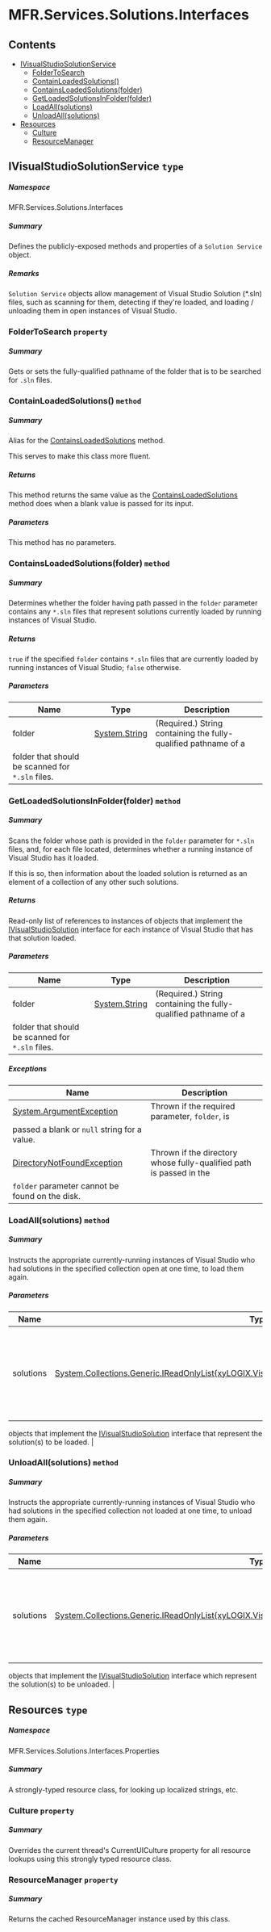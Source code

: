 <a name='assembly'></a>
# MFR.Services.Solutions.Interfaces

## Contents

- [IVisualStudioSolutionService](#T-MFR-Services-Solutions-Interfaces-IVisualStudioSolutionService 'MFR.Services.Solutions.Interfaces.IVisualStudioSolutionService')
  - [FolderToSearch](#P-MFR-Services-Solutions-Interfaces-IVisualStudioSolutionService-FolderToSearch 'MFR.Services.Solutions.Interfaces.IVisualStudioSolutionService.FolderToSearch')
  - [ContainLoadedSolutions()](#M-MFR-Services-Solutions-Interfaces-IVisualStudioSolutionService-ContainLoadedSolutions 'MFR.Services.Solutions.Interfaces.IVisualStudioSolutionService.ContainLoadedSolutions')
  - [ContainsLoadedSolutions(folder)](#M-MFR-Services-Solutions-Interfaces-IVisualStudioSolutionService-ContainsLoadedSolutions-System-String- 'MFR.Services.Solutions.Interfaces.IVisualStudioSolutionService.ContainsLoadedSolutions(System.String)')
  - [GetLoadedSolutionsInFolder(folder)](#M-MFR-Services-Solutions-Interfaces-IVisualStudioSolutionService-GetLoadedSolutionsInFolder-System-String- 'MFR.Services.Solutions.Interfaces.IVisualStudioSolutionService.GetLoadedSolutionsInFolder(System.String)')
  - [LoadAll(solutions)](#M-MFR-Services-Solutions-Interfaces-IVisualStudioSolutionService-LoadAll-System-Collections-Generic-IReadOnlyList{xyLOGIX-VisualStudio-Solutions-Interfaces-IVisualStudioSolution}- 'MFR.Services.Solutions.Interfaces.IVisualStudioSolutionService.LoadAll(System.Collections.Generic.IReadOnlyList{xyLOGIX.VisualStudio.Solutions.Interfaces.IVisualStudioSolution})')
  - [UnloadAll(solutions)](#M-MFR-Services-Solutions-Interfaces-IVisualStudioSolutionService-UnloadAll-System-Collections-Generic-IReadOnlyList{xyLOGIX-VisualStudio-Solutions-Interfaces-IVisualStudioSolution}- 'MFR.Services.Solutions.Interfaces.IVisualStudioSolutionService.UnloadAll(System.Collections.Generic.IReadOnlyList{xyLOGIX.VisualStudio.Solutions.Interfaces.IVisualStudioSolution})')
- [Resources](#T-MFR-Services-Solutions-Interfaces-Properties-Resources 'MFR.Services.Solutions.Interfaces.Properties.Resources')
  - [Culture](#P-MFR-Services-Solutions-Interfaces-Properties-Resources-Culture 'MFR.Services.Solutions.Interfaces.Properties.Resources.Culture')
  - [ResourceManager](#P-MFR-Services-Solutions-Interfaces-Properties-Resources-ResourceManager 'MFR.Services.Solutions.Interfaces.Properties.Resources.ResourceManager')

<a name='T-MFR-Services-Solutions-Interfaces-IVisualStudioSolutionService'></a>
## IVisualStudioSolutionService `type`

##### Namespace

MFR.Services.Solutions.Interfaces

##### Summary

Defines the publicly-exposed methods and properties of a `Solution Service` object.

##### Remarks

`Solution Service` objects allow management of Visual Studio Solution
(*.sln) files, such as scanning for them, detecting if they're loaded,
and loading / unloading them in open instances of Visual Studio.

<a name='P-MFR-Services-Solutions-Interfaces-IVisualStudioSolutionService-FolderToSearch'></a>
### FolderToSearch `property`

##### Summary

Gets or sets the fully-qualified pathname of the folder that is to be searched
for `.sln` files.

<a name='M-MFR-Services-Solutions-Interfaces-IVisualStudioSolutionService-ContainLoadedSolutions'></a>
### ContainLoadedSolutions() `method`

##### Summary

Alias for the
[ContainsLoadedSolutions](#M-MFR-Services-Solutions-Interfaces-IVisualStudioSolutionService-ContainsLoadedSolutions 'MFR.Services.Solutions.Interfaces.IVisualStudioSolutionService.ContainsLoadedSolutions')
method.



This serves to make this class more fluent.

##### Returns

This method returns the same value as the
[ContainsLoadedSolutions](#M-MFR-Services-Solutions-Interfaces-IVisualStudioSolutionService-ContainsLoadedSolutions 'MFR.Services.Solutions.Interfaces.IVisualStudioSolutionService.ContainsLoadedSolutions')
method does when a blank value is passed for its input.

##### Parameters

This method has no parameters.

<a name='M-MFR-Services-Solutions-Interfaces-IVisualStudioSolutionService-ContainsLoadedSolutions-System-String-'></a>
### ContainsLoadedSolutions(folder) `method`

##### Summary

Determines whether the folder having path passed in the
`folder`
parameter contains any `*.sln` files that represent
solutions currently loaded by running instances of Visual Studio.

##### Returns

`true` if the specified `folder`
contains `*.sln` files that are currently loaded by running instances
of Visual Studio; `false` otherwise.

##### Parameters

| Name | Type | Description |
| ---- | ---- | ----------- |
| folder | [System.String](http://msdn.microsoft.com/query/dev14.query?appId=Dev14IDEF1&l=EN-US&k=k:System.String 'System.String') | (Required.) String containing the fully-qualified pathname of a
folder that should be scanned for `*.sln` files. |

<a name='M-MFR-Services-Solutions-Interfaces-IVisualStudioSolutionService-GetLoadedSolutionsInFolder-System-String-'></a>
### GetLoadedSolutionsInFolder(folder) `method`

##### Summary

Scans the folder whose path is provided in the
`folder`
parameter for `*.sln` files, and, for each file
located, determines whether a running instance of Visual Studio has
it loaded.



If this is so, then information about the loaded solution is
returned as an element of a collection of any other such solutions.

##### Returns

Read-only list of references to instances of objects that implement
the
[IVisualStudioSolution](#T-MFR-Solutions-Interfaces-IVisualStudioSolution 'MFR.Solutions.Interfaces.IVisualStudioSolution')
interface for each instance of Visual Studio that has that solution loaded.

##### Parameters

| Name | Type | Description |
| ---- | ---- | ----------- |
| folder | [System.String](http://msdn.microsoft.com/query/dev14.query?appId=Dev14IDEF1&l=EN-US&k=k:System.String 'System.String') | (Required.) String containing the fully-qualified pathname of a
folder that should be scanned for `*.sln` files. |

##### Exceptions

| Name | Description |
| ---- | ----------- |
| [System.ArgumentException](http://msdn.microsoft.com/query/dev14.query?appId=Dev14IDEF1&l=EN-US&k=k:System.ArgumentException 'System.ArgumentException') | Thrown if the required parameter, `folder`, is
passed a blank or `null` string for a value. |
| [DirectoryNotFoundException](#T-DirectoryNotFoundException 'DirectoryNotFoundException') | Thrown if the directory whose fully-qualified path is passed in the
`folder` parameter cannot be found on the disk. |

<a name='M-MFR-Services-Solutions-Interfaces-IVisualStudioSolutionService-LoadAll-System-Collections-Generic-IReadOnlyList{xyLOGIX-VisualStudio-Solutions-Interfaces-IVisualStudioSolution}-'></a>
### LoadAll(solutions) `method`

##### Summary

Instructs the appropriate currently-running instances of Visual
Studio who had solutions in the specified collection open at one
time, to load them again.

##### Parameters

| Name | Type | Description |
| ---- | ---- | ----------- |
| solutions | [System.Collections.Generic.IReadOnlyList{xyLOGIX.VisualStudio.Solutions.Interfaces.IVisualStudioSolution}](http://msdn.microsoft.com/query/dev14.query?appId=Dev14IDEF1&l=EN-US&k=k:System.Collections.Generic.IReadOnlyList 'System.Collections.Generic.IReadOnlyList{xyLOGIX.VisualStudio.Solutions.Interfaces.IVisualStudioSolution}') | (Required.) Reference to a collection of references to instances of
objects that implement the
[IVisualStudioSolution](#T-MFR-Solutions-Interfaces-IVisualStudioSolution 'MFR.Solutions.Interfaces.IVisualStudioSolution')
interface that represent the solution(s) to be loaded. |

<a name='M-MFR-Services-Solutions-Interfaces-IVisualStudioSolutionService-UnloadAll-System-Collections-Generic-IReadOnlyList{xyLOGIX-VisualStudio-Solutions-Interfaces-IVisualStudioSolution}-'></a>
### UnloadAll(solutions) `method`

##### Summary

Instructs the appropriate currently-running instances of Visual
Studio who had solutions in the specified collection not loaded at
one time, to unload them again.

##### Parameters

| Name | Type | Description |
| ---- | ---- | ----------- |
| solutions | [System.Collections.Generic.IReadOnlyList{xyLOGIX.VisualStudio.Solutions.Interfaces.IVisualStudioSolution}](http://msdn.microsoft.com/query/dev14.query?appId=Dev14IDEF1&l=EN-US&k=k:System.Collections.Generic.IReadOnlyList 'System.Collections.Generic.IReadOnlyList{xyLOGIX.VisualStudio.Solutions.Interfaces.IVisualStudioSolution}') | (Required.) Reference to a collection of references to instances of
objects that implement the
[IVisualStudioSolution](#T-MFR-Solutions-Interfaces-IVisualStudioSolution 'MFR.Solutions.Interfaces.IVisualStudioSolution')
interface which represent the solution(s) to be unloaded. |

<a name='T-MFR-Services-Solutions-Interfaces-Properties-Resources'></a>
## Resources `type`

##### Namespace

MFR.Services.Solutions.Interfaces.Properties

##### Summary

A strongly-typed resource class, for looking up localized strings, etc.

<a name='P-MFR-Services-Solutions-Interfaces-Properties-Resources-Culture'></a>
### Culture `property`

##### Summary

Overrides the current thread's CurrentUICulture property for all
  resource lookups using this strongly typed resource class.

<a name='P-MFR-Services-Solutions-Interfaces-Properties-Resources-ResourceManager'></a>
### ResourceManager `property`

##### Summary

Returns the cached ResourceManager instance used by this class.
